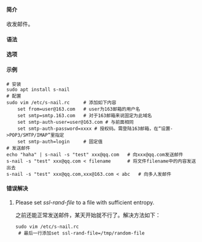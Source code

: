 #### 简介

收发邮件。

#### 语法

#### 选项

#### 示例

```
# 安装
sudo apt install s-nail
# 配置
sudo vim /etc/s-nail.rc		# 添加如下内容
	set from=user@163.com	# user为163邮箱的用户名
	set smtp=smtp.163.com	# 对于163邮箱来说固定为此域名
	set smtp-auth-user=user@163.com	# 与前面相同
	set smtp-auth-password=xxxx	# 授权码。需登陆163邮箱，在“设置->POP3/SMTP/IMAP”里指定
	set smtp-auth=login		# 固定值
# 发送邮件
echo "haha" | s-nail -s "test" xxx@qq.com	# 向xxx@qq.com发送邮件 
s-nail -s "test" xxx@qq.com < filename		# 将文件filename中的内容发送出去
s-nail -s "test" xxx@qq.com,xxx@163.com < abc	# 向多人发邮件
```

#### 错误解决

1. Please set *ssl-rand-file* to a file with sufficient entropy.

   之前还能正常发送邮件，某天开始就不行了。解决方法如下：

   ```
   sudo vim /etc/s-nail.rc
   	# 最后一行添加set ssl-rand-file=/tmp/random-file
   ```

   